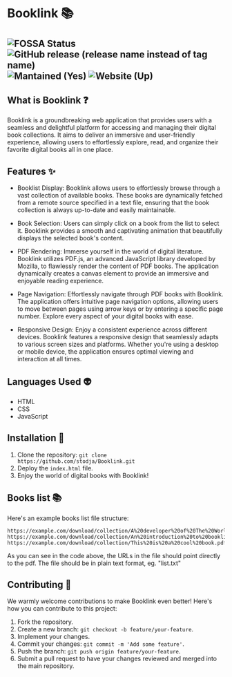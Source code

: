 # Booklink 📚

![FOSSA Status](https://app.fossa.com/api/projects/git%2Bgithub.com%2Fstodja%2FBooklink.svg?type=small)  	![GitHub release (release name instead of tag name)](https://img.shields.io/github/v/release/stodja/Booklink?logo=github&logoColor=000000&labelColor=ffffff&color=stronggreen) ![Mantained (Yes)](https://img.shields.io/badge/Maintained%3F-yes-green.svg?logo=github&logoColor=000000&labelColor=ffffff&color=stronggreen) ![Website (Up)](https://img.shields.io/website-up-down-green-red/http/monip.org.svg?logo=lens&logoColor=000000&label=Website%20is&labelColor=ffffff&color=stronggreen) 
---
## What is Booklink ❓

Booklink is a groundbreaking web application that provides users with a seamless and delightful platform for accessing and managing their digital book collections. It aims to deliver an immersive and user-friendly experience, allowing users to effortlessly explore, read, and organize their favorite digital books all in one place.

## Features ✨

- Booklist Display: Booklink allows users to effortlessly browse through a vast collection of available books. These books are dynamically fetched from a remote source specified in a text file, ensuring that the book collection is always up-to-date and easily maintainable.

- Book Selection: Users can simply click on a book from the list to select it. Booklink provides a smooth and captivating animation that beautifully displays the selected book's content.

- PDF Rendering: Immerse yourself in the world of digital literature. Booklink utilizes PDF.js, an advanced JavaScript library developed by Mozilla, to flawlessly render the content of PDF books. The application dynamically creates a canvas element to provide an immersive and enjoyable reading experience.

- Page Navigation: Effortlessly navigate through PDF books with Booklink. The application offers intuitive page navigation options, allowing users to move between pages using arrow keys or by entering a specific page number. Explore every aspect of your digital books with ease.

- Responsive Design: Enjoy a consistent experience across different devices. Booklink features a responsive design that seamlessly adapts to various screen sizes and platforms. Whether you're using a desktop or mobile device, the application ensures optimal viewing and interaction at all times.

## Languages Used 👽

- HTML
- CSS
- JavaScript

## Installation 🔧

1. Clone the repository: `git clone https://github.com/stodja/Booklink.git`
2. Deploy the `index.html` file.
3. Enjoy the world of digital books with Booklink!

## Books list 📚

Here's an example books list file structure:

```
https://example.com/download/collection/A%20developer%20of%20The%20World.pdf
https://example.com/download/collection/An%20introduction%20to%20booklink.pdf
https://example.com/download/collection/This%20is%20a%20cool%20book.pdf
```

As you can see in the code above, the URLs in the file should point directly to the pdf.
The file should be in plain text format, eg. "list.txt"

## Contributing 🤗

We warmly welcome contributions to make Booklink even better! Here's how you can contribute to this project:

1. Fork the repository.
2. Create a new branch: `git checkout -b feature/your-feature`.
3. Implement your changes.
4. Commit your changes: `git commit -m 'Add some feature'`.
5. Push the branch: `git push origin feature/your-feature`.
6. Submit a pull request to have your changes reviewed and merged into the main repository.
